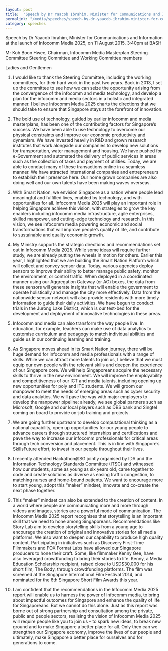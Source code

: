 ```yaml
---
layout: post
title:  "Speech by Dr Yaacob Ibrahim, Minister for Communications and Information at the launch of Infocomm Media 2025"
permalink: "/media/speeches/speech-by-dr-yaacob-ibrahim-minister-for-communications-and-information-at-the-launch-of-infocomm-media-2025"
category: speeches
---
```

Speech by Dr Yaacob Ibrahim, Minister for Communications and Information at the launch of Infocomm Media 2025, on 11 August 2015, 3:40pm at BASH

Mr Koh Boon Hwee, Chairman, Infocomm Media Masterplan Steering Committee
Steering Committee and Working Committee members

Ladies and Gentlemen

1. I would like to thank the Steering Committee, including the working committees, for their hard work in the past two years. Back in 2013, I set up the committee to see how we can seize the opportunity arising from the convergence of the infocomm and media technology, and develop a plan for the infocomm and media sectors in a holistic and integrated manner. I believe Infocomm Media 2025 charts the directions that we should take to ensure that Singapore stays at the forefront of innovation.

2. The bold use of technology, guided by earlier infocomm and media masterplans, has been one of the contributing factors for Singapore’s success. We have been able to use technology to overcome our physical constraints and improve our economic productivity and dynamism. We have invested heavily in R&D and grown research institutes that work alongside our companies to develop new solutions for transportation, water management and housing. We have pushed for e-Government and automated the delivery of public services in areas such as the collection of taxes and payment of utilities. Today, we are able to conduct many of these transactions online in a seamless manner. We have attracted international companies and entrepreneurs to establish their presence here. Our home grown companies are also doing well and our own talents have been making waves overseas.

3. With Smart Nation, we envision Singapore as a nation where people lead meaningful and fulfilled lives, enabled by technology, and with opportunities for all. Infocomm Media 2025 will play an important role in helping Singapore achieve this vision, with strategies to grow the key enablers including infocomm media infrastructure, agile enterprises, skilled manpower, and cutting-edge technology and research. In this vision, we see infocomm media powering economic and social transformations that will improve people’s quality of life, and contribute to sustainable and quality economic growth.

4. My Ministry supports the strategic directions and recommendations set out in Infocomm Media 2025. While some ideas will require further study, we are already putting the wheels in motion for others. Earlier this year, I highlighted that we are building the Smart Nation Platform which will collect and convey sensor data. Today, various agencies deploy sensors to improve their ability to better manage public safety, monitor the environment, or control traffic. When deployed in a coordinated manner using our Aggregation Gateway (or AG) boxes, the data from these sensors will generate insights that will enable the government to operate holistically and manage the city more effectively. Data from the nationwide sensor network will also provide residents with more timely information to guide their daily activities. We have begun to conduct trials in the Jurong Lake District, which is our test-bed for the development and deployment of innovative technologies in these areas.

5. Infocomm and media can also transform the way people live. In education, for example, teachers can make use of data analytics to customise curriculum and pedagogy to match individual abilities and guide us in our continuing learning and training.

6. As Singapore moves ahead in its Smart Nation journey, there will be huge demand for infocomm and media professionals with a range of skills. While we can attract more talents to join us, I believe that we must equip our own people with the relevant skills and deepen the experience of our Singapore core. We will help Singaporeans acquire the necessary skills to thrive in the new environment. We will improve the employability and competitiveness of our ICT and media talents, including opening up new opportunities for poly and ITE students. We will groom our manpower to meet the needs of emerging areas such as cyber security and data analytics. We will pave the way with major employers to develop the manpower pipeline: already, we see global partners such as Microsoft, Google and our local players such as DBS bank and Singtel coming on board to provide on-job training and projects.

7. We are going further upstream to develop computational thinking as a national capability, open up opportunities for our young people to advance careers through structured internships and certifications and pave the way to increase our infocomm professionals for critical areas through tech conversion and placement. This is in line with Singapore’s SkillsFuture effort, to invest in our people throughout their lives.

8. I recently attended Hackathon@SG jointly organised by IDA and the Information Technology Standards Committee (ITSC) and witnessed how our students, some as young as six years old, came together to code and create solutions as diverse as easing traffic congestion, to matching nurses and home-bound patients. We want to encourage more to start young, adopt this “maker” mindset, innovate and co-create the next phase together.

9. This “maker” mindset can also be extended to the creation of content. In a world where people are communicating more and more through videos and images, stories are a powerful mode of communication. The Infocomm Media 2025 report recognises that storytelling is an important skill that we need to hone among Singaporeans. Recommendations like Story Lab aim to develop storytelling skills from a young age to encourage the creation of original and innovative stories for all media platforms. We also want to deepen our capability to produce high quality content. Participating in initiatives such as Discovery First-Time Filmmakers and FOX Format Labs have allowed our Singapore producers to hone their craft. Some, like filmmaker Kenny Gee, have also leveraged crowdfunding to bring their stories to life. Kenny, a Media Education Scholarship recipient, raised close to USD$30,000 for his short film, The Body, through crowdfunding platforms. The film was screened at the Singapore International Film Festival 2014, and nominated for the 6th Singapore Short Film Awards this year.

10. I am confident that the recommendations in the Infocomm Media 2025 report will enable us to harness the power of infocomm media, to bring about impactful outcomes for Singapore and enhance the quality of life for Singaporeans. But we cannot do this alone. Just as this report was borne out of strong partnership and consultation among the private, public and people sectors, realising the vision of Infocomm Media 2025 will require people like you to join us – to spark new ideas, to break new ground and to make Singapore a better place for all. Only then can we strengthen our Singapore economy, improve the lives of our people and ultimately, make Singapore a better place for ourselves and for generations to come.

